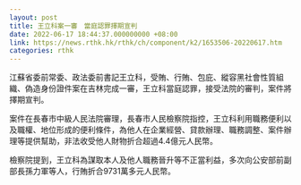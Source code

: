 ```yaml
---
layout: post
title: 王立科案一審　當庭認罪擇期宣判
date: 2022-06-17 18:44:37.000000000 +08:00
link: https://news.rthk.hk/rthk/ch/component/k2/1653506-20220617.htm
categories: rthk
---
```


江蘇省委前常委、政法委前書記王立科，受賄、行賄、包庇、縱容黑社會性質組織、偽造身份證件案在吉林完成一審，王立科當庭認罪，接受法院的審判，案件將擇期宣判。

案件在長春市中級人民法院審理，長春市人民檢察院指控，王立科利用職務便利以及職權、地位形成的便利條件，為他人在企業經營、貸款辦理、職務調整、案件辦理等提供幫助，非法收受他人財物折合超過4.4億元人民幣。

檢察院提到，王立科為謀取本人及他人職務晉升等不正當利益，多次向公安部前副部長孫力軍等人，行賄折合9731萬多元人民幣。
